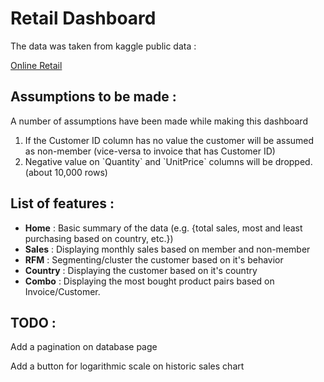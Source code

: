 <h1>Retail Dashboard</h1>
<p>The data was taken from kaggle public data :</p>
<p><a href="https://www.kaggle.com/datasets/rupakroy/online-retail" target="_blank">Online Retail</a></p>

<h2>Assumptions to be made :</h2>
<p>A number of assumptions have been made while making this dashboard</p>
<ol>
<li>If the Customer ID column has no value the customer will be assumed as non-member (vice-versa to invoice that has Customer ID)</li>
<li>Negative value on `Quantity` and `UnitPrice` columns will be dropped. (about 10,000 rows)
</ol>

<h2>List of features :</h2>
<ul>
<li><strong>Home</strong> : Basic summary of the data (e.g. {total sales, most and least purchasing based on country, etc.})</li>
<li><strong>Sales</strong> : Displaying monthly sales based on member and non-member</li>
<li><strong>RFM</strong> : Segmenting/cluster the customer based on it's behavior</li>
<li><strong>Country</strong> : Displaying the customer based on it's country</li>
<li><strong>Combo</strong> : Displaying the most bought product pairs based on Invoice/Customer.</li>
</ul>
<h2>TODO :</h2>
<p>Add a pagination on database page</p> 
<p>Add a button for logarithmic scale on historic sales chart</p>
